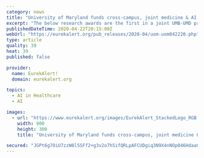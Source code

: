```yaml
---
category: news
title: "University of Maryland funds cross-campus, joint medicine & AI research"
excerpt: "The below research awards are the first in a joint UMB-UMD program that will fund big research initiatives that draw on the fields of artificial intelligence and medicine ... and disease conditions and identification of appropriate interventions. Precision Therapy for Neonatal Opioid Withdrawal Syndrome UMB researchers: Seth Ament, School ..."
publishedDateTime: 2020-04-22T20:15:00Z
webUrl: "https://eurekalert.org/pub_releases/2020-04/uom-uom042220.php"
type: article
quality: 39
heat: 39
published: false

provider:
  name: EurekAlert!
  domain: eurekalert.org

topics:
  - AI in Healthcare
  - AI

images:
  - url: "https://www.eurekalert.org/images/EurekAlert_StackedLogo_RGB.jpg"
    width: 900
    height: 300
    title: "University of Maryland funds cross-campus, joint medicine & AI research"

secured: "JGPt6g7OiU7zzW8l5SFf2+g3v2o7h5ifQRLpAFCUDgiq3N9X4nNOp046HdaaC6Q5Vw68kM55gYAu7qAlitKk6O2K6n4jR+FGOCx6Oa2CJO481srKRhEJ8ggghXKqyIbP2oBHVyM1aworAf2SFqam8dIkz0Ijw3VjWA1GVIQ9BD/XaKJ0bwRna/Anx9cMVCy9npG2p4pzakEK5/DeSXDCoWykMYDQBIku13cePomSL0E5Cny1xQXJhfuJ0Ph0lUfMg7OlGvNiNRZIIj4kE9O2sQzYYqkWbmHTXS5fJluptcfBIkzD43qK+m2CTXTiaMDU;VPAAGyCbVT/g9EwJgOYr5g=="
---
```


